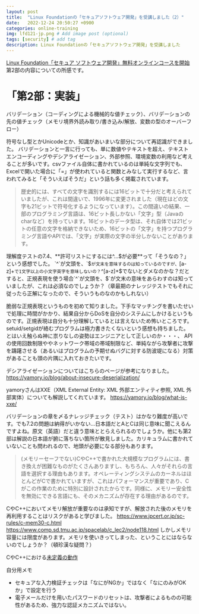 ```yaml
---
layout: post
title:  "Linux Foundationの「セキュアソフトウェア開発」を受講しました（2）"
date:   2022-12-24 20:50:27 +0900
categories: online-training
img: lfd121-jp.png # Add image post (optional)
tags: [security] # add tag
description: Linux Foundationの「セキュアソフトウェア開発」を受講しました
---
```


[Linux Foundation「セキュア ソフトウェア開発」無料オンラインコースを開始](https://www.linuxfoundation.jp/press-release/2022/12/free-openssf-developing-secure-software-training-course-now-available-in-japanese/)
第2部の内容についての所感です。

# 「第2部：実装」
バリデーション（コーディングによる機械的な値チェック）、バリデーションの先の値チェック（メモリ境界外読み取り/書き込み/解放、変数の型のオーバーフロー）

符号なし型とかUnicodeとか、知識があいまいな部分について再認識ができました。
バリデーションと一言に行っても、単に数値やテキストを超え、テキストエンコーディングやデシアライゼーション、外部参照、環境変数の利用など考えることが多いです。csvファイル自体に書かれているのは単純な文字列でも、Excelで開いた場合に「=」が使われていると関数とみなして実行するなど、言われてみると「そういえばそうだ」という話も多く掲載されています。

> 歴史的には、すべての文字を識別するには16ビットで十分だと考えられていましたが、これは間違いで、1996年に変更されました（現在はどの文字も21ビットで符号化するようになっています）。この間違いの結果、一部のプログラミング言語は、16ビット長しかない「文字」型（Javaのcharなど）を持っています。16ビットのデータ型は、それ自体では21ビットの任意の文字を格納できないため、16ビットの「文字」を持つプログラミング言語やAPIでは、「文字」が実際の文字の半分しかないことがあります。

理解度テストの7.4、**許可リストにするには^...$が必要**って「そうなの？」という感想でした。
`^`が文頭を、`$`が文末を意味するのは知っているのですが、`[a-z]+` で1文字以上の小文字英字を意味しないの？
`^[a-z]+$`でないとダメなのかな？だとすると、正規表現を使う場合`^`が文頭を、`$`が文末の意味をあらわすのは知っていましたが、これは必須なのでしょうか？（章最期のナレッジテストでもそれに従ったら正解になったので、そういうものなのかもしれない）

脆弱な正規表現というものを初めて知りました。下手なマッチングを書いたせいで処理に時間がかかり、結果自分からDoSを自分のシステムにしかけるというものです。正規表現は自分も十分理解しているとは言えないため怖いところです。setuid/setgidが絡むプログラムは極力書きたくないという感想も持ちました。とはいえ触らぬ神に祟りなしの姿勢はエンジニアとして正しいのか・・・、
APIの使用回数制限ややネットワーク帯域の帯域制限など、単純ながら攻撃者に攻撃を躊躇させる（あるいはプログラムの予期せぬバグに対する防波堤になる）対策があることも頭の片隅に入れておきたいです。

デシアライゼーションについてはこちらのページが参考になりました。
https://yamory.io/blog/about-insecure-deserialization/

yamoryさんはXXE（XML External Entity: XML 外部エンティティ参照, XML 外部実体）についても解説してくれています。
https://yamory.io/blog/what-is-xxe/


バリデーションの章を〆るナレッジチェック（テスト）はかなり難度が高いです。でも7.2の問題は納得がいかない…日本語だとAとCは同じ意味に聞こえるんですよね。原文（英語）だと違う意味ととらえられるのでしょうか。他にも第2部は解説の日本語が腑に落ちない箇所が散見しました。カリキュラムに書かれていないことも問われるので、地頭が必要になる部分もあります。

> (メモリーセーフでない)CやC++で書かれた大規模なプログラムには、書き換えが困難なものがたくさんありますし、もちろん、人々がそれらの言語を選択する理由もあります。オペレーティングシステムのカーネルはほとんどがCで書かれていますが、これはパフォーマンスが重要であり、Cがこの作業のために特別に設計されたからです。同様に、メモリー安全性を無効にできる言語にも、そのメカニズムが存在する理由があるのです。

CやC++においてメモリ解放が重要なのは承知ですが、解放された後のメモリを再利用することはリスクがあると学びました。
https://www.jpcert.or.jp/sc-rules/c-mem30-c.html
https://www.comp.sd.tmu.ac.jp/spacelab/c_lec2/node118.html
しかしメモリ容量には限度があります。メモリを使いきってしまった、ということにはならないのでしょうか？（頓珍漢な疑問？）

CやC++における[未定義の動作](https://programming-place.net/ppp/contents/glossary/ma/undefined_behavior.html)

自分用メモ
- セキュアな入力検証チェックは「なにがNGか」ではなく「なにのみがOKか」で設定を行う
- 電子メールだけを用いたパスワードのリセットは、攻撃者によるものの可能性があるため、強力な認証メカニズムではない。
